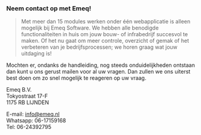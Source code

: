 ### Neem contact op met Emeq!

> Met meer dan 15 modules werken onder één webapplicatie is alleen mogelijk bij Emeq Software. We hebben alle benodigde functionaliteiten in huis om jouw bouw- of infrabedrijf succesvol te maken. Of het nu gaat om meer controle, overzicht of gemak of het verbeteren van je bedrijfsprocessen; we horen graag wat jouw uitdaging is!
>

Mochten er, ondanks de handleiding, nog steeds onduidelijkheden ontstaan dan kunt u ons gerust mailen voor al uw vragen. Dan zullen we ons uiterst best doen om zo snel mogelijk te reageren op uw vraag.

Emeq B.V.                                                                                                                                                                                
Tokyostraat 17-F                                                                                                                                                                    
1175 RB LIJNDEN

E-mail: [info@emeq.nl](mailto:info@emeq.nl)                                                                                                                                          
Whatsapp: 06-17159168                                                                                                                                                                
Tel: 06-24392795
